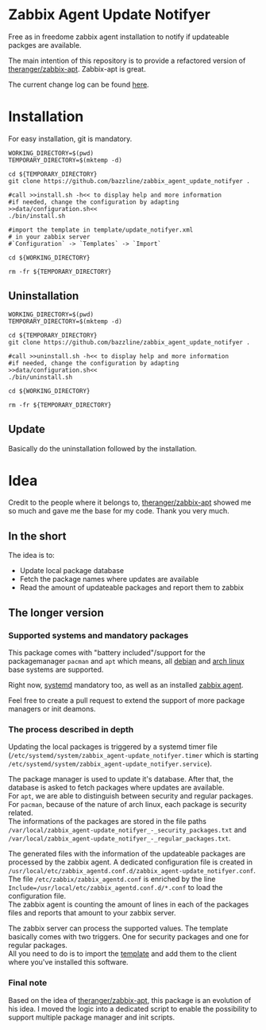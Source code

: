 # Zabbix Agent Update Notifyer

Free as in freedome zabbix agent installation to notify if updateable packges are available.

The main intention of this repository is to provide a refactored version of [theranger/zabbix-apt](https://github.com/theranger/zabbix-apt). Zabbix-apt is great.

The current change log can be found [here](CHANGELOG.md).

# Installation

For easy installation, git is mandatory.

```
WORKING_DIRECTORY=$(pwd)
TEMPORARY_DIRECTORY=$(mktemp -d)

cd ${TEMPORARY_DIRECTORY}
git clone https://github.com/bazzline/zabbix_agent_update_notifyer .

#call >>install.sh -h<< to display help and more information
#if needed, change the configuration by adapting >>data/configuration.sh<<
./bin/install.sh

#import the template in template/update_notifyer.xml
# in your zabbix server
#`Configuration` -> `Templates` -> `Import`

cd ${WORKING_DIRECTORY}

rm -fr ${TEMPORARY_DIRECTORY}
```

## Uninstallation

```
WORKING_DIRECTORY=$(pwd)
TEMPORARY_DIRECTORY=$(mktemp -d)

cd ${TEMPORARY_DIRECTORY}
git clone https://github.com/bazzline/zabbix_agent_update_notifyer .

#call >>uninstall.sh -h<< to display help and more information
#if needed, change the configuration by adapting >>data/configuration.sh<<
./bin/uninstall.sh

cd ${WORKING_DIRECTORY}

rm -fr ${TEMPORARY_DIRECTORY}
```

## Update

Basically do the uninstallation followed by the installation.

# Idea

Credit to the people where it belongs to, [theranger/zabbix-apt](https://github.com/theranger/zabbix-apt) showed me so much and gave me the base for my code. Thank you very much.

## In the short

The idea is to:

* Update local package database
* Fetch the package names where updates are available
* Read the amount of updateable packages and report them to zabbix

## The longer version

### Supported systems and mandatory packages

This package comes with "battery included"/support for the packagemanager `pacman` and `apt` which means, all [debian](https://www.debian.org/) and [arch linux](https://archlinux.org/) base systems are supported.

Right now, [systemd](https://systemd.io/) mandatory too, as well as an installed [zabbix agent](https://www.zabbix.com/zabbix_agent).

Feel free to create a pull request to extend the support of more package managers or init deamons.

### The process described in depth

Updating the local packages is triggered by a systemd timer file (`/etc/systemd/system/zabbix_agent-update_notifyer.timer` which is starting `/etc/systemd/system/zabbix_agent-update_notifyer.service`).

The package manager is used to update it's database. After that, the database is asked to fetch packages where updates are available.   
For `apt`, we are able to distinguish between security and regular packages. For `pacman`, because of the nature of arch linux, each package is security related.   
The informations of the packages are stored in the file paths `/var/local/zabbix_agent-update_notifyer_-_security_packages.txt` and `/var/local/zabbix_agent-update_notifyer_-_regular_packages.txt`.

The generated files with the information of the updateable packages are processed by the zabbix agent. A dedicated configuration file is created in `/usr/local/etc/zabbix_agentd.conf.d/zabbix_agent-update_notifyer.conf`. The file `/etc/zabbix/zabbix_agentd.conf` is enriched by the line `Include=/usr/local/etc/zabbix_agentd.conf.d/*.conf` to load the configuration file.   
The zabbix agent is counting the amount of lines in each of the packages files and reports that amount to your zabbix server.

The zabbix server can process the supported values. The template basically comes with two triggers. One for security packages and one for regular packages.   
All you need to do is to import the [template](template/update_notifyer.xml) and add them to the client where you've installed this software.

### Final note

Based on the idea of [theranger/zabbix-apt](https://github.com/theranger/zabbix-apt), this package is an evolution of his idea. I moved the logic into a dedicated script to enable the possibility to support multiple package manager and init scripts.
